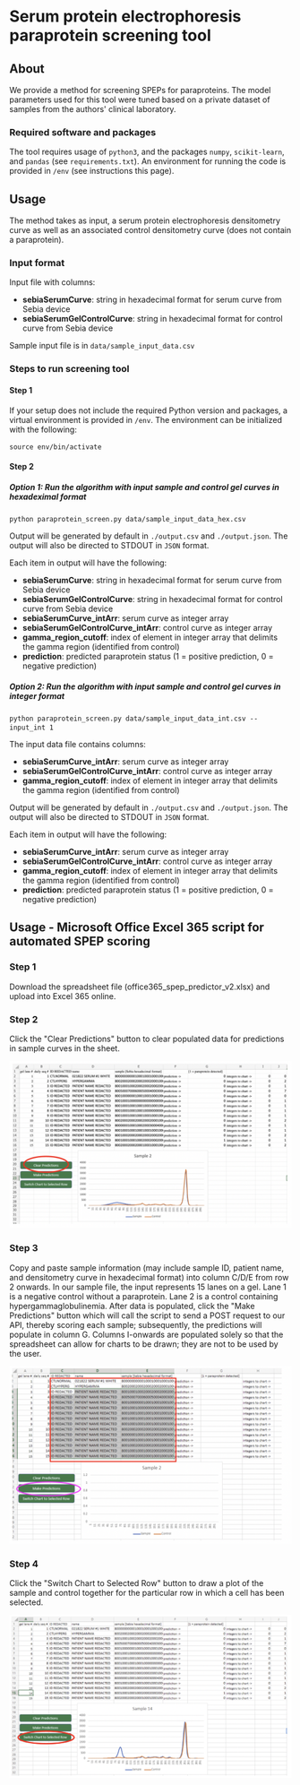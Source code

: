 # Serum protein electrophoresis paraprotein screening tool


## About

We provide a method for screening SPEPs for paraproteins.
The model parameters used for this tool were tuned based on a private dataset of samples from the authors' clinical laboratory. 

### Required software and packages

The tool requires usage of `python3`, and the packages `numpy`, `scikit-learn`, and `pandas` (see `requirements.txt`). An environment for running the code is provided in `/env` (see instructions this page). 

## Usage

The method takes as input, a serum protein electrophoresis densitometry curve as well as an associated control densitometry curve (does not contain a paraprotein). 


### Input format

Input file with columns:

* **sebiaSerumCurve**: string in hexadecimal format for serum curve from Sebia device
* **sebiaSerumGelControlCurve**: string in hexadecimal format for control curve from Sebia device

Sample input file is in `data/sample_input_data.csv`

### Steps to run screening tool
#### Step 1

If your setup does not include the required Python version and packages, a virtual environment is provided in `/env`. The environment can be initialized with the following:

```
source env/bin/activate
```

#### Step 2

##### Option 1: Run the algorithm with input sample and control gel curves in hexadeximal format

```
python paraprotein_screen.py data/sample_input_data_hex.csv
```

Output will be generated by default in `./output.csv` and `./output.json`. The output will also be directed to STDOUT in `JSON` format.

Each item in output will have the following:

* **sebiaSerumCurve**: string in hexadecimal format for serum curve from Sebia device
* **sebiaSerumGelControlCurve**: string in hexadecimal format for control curve from Sebia device
* **sebiaSerumCurve_intArr**: serum curve as integer array 
* **sebiaSerumGelControlCurve_intArr**: control curve as integer array
* **gamma_region_cutoff**: index of element in integer array that delimits the gamma region (identified from control)
* **prediction**: predicted paraprotein status (1 = positive prediction, 0 = negative prediction)

##### Option 2: Run the algorithm with input sample and control gel curves in integer format

```
python paraprotein_screen.py data/sample_input_data_int.csv --input_int 1
```

The input data file contains columns:

* **sebiaSerumCurve_intArr**: serum curve as integer array 
* **sebiaSerumGelControlCurve_intArr**: control curve as integer array
* **gamma_region_cutoff**: index of element in integer array that delimits the gamma region (identified from control)

Output will be generated by default in `./output.csv` and `./output.json`. The output will also be directed to STDOUT in `JSON` format.

Each item in output will have the following:

* **sebiaSerumCurve_intArr**: serum curve as integer array 
* **sebiaSerumGelControlCurve_intArr**: control curve as integer array
* **gamma_region_cutoff**: index of element in integer array that delimits the gamma region (identified from control)
* **prediction**: predicted paraprotein status (1 = positive prediction, 0 = negative prediction)


## Usage - Microsoft Office Excel 365 script for automated SPEP scoring

### Step 1

Download the spreadsheet file (office365_spep_predictor_v2.xlsx) and upload into Excel 365 online. 

### Step 2

Click the "Clear Predictions" button to clear populated data for predictions in sample curves in the sheet.

![excel screenshot](img/excel_macro_1.png)

### Step 3

Copy and paste sample information (may include sample ID, patient name, and densitometry curve in hexadecimal format) into column C/D/E from row 2 onwards. In our sample file, the input represents 15 lanes on a gel. Lane 1 is a negative control without a paraprotein. Lane 2 is a control containing hypergammaglobulinemia. After data is populated, click the "Make Predictions" button which will call the script to send a POST request to our API, thereby scoring each sample; subsequently, the predictions will populate in column G. Columns I-onwards are populated solely so that the spreadsheet can allow for charts to be drawn; they are not to be used by the user. 

![excel screenshot](img/excel_macro_2.png)


### Step 4

Click the "Switch Chart to Selected Row" button to draw a plot of the sample and control together for the particular row in which a cell has been selected. 

![excel screenshot](img/excel_macro_3.png)
